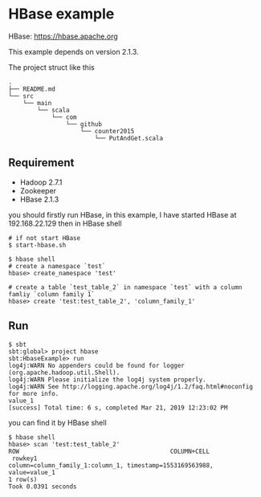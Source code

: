 # HBase example
HBase: https://hbase.apache.org

This example depends on version 2.1.3.

The project struct like this
```shell
.
├── README.md
└── src
    └── main
        └── scala
            └── com
                └── github
                    └── counter2015
                        └── PutAndGet.scala
```

## Requirement 
- Hadoop 2.7.1
- Zookeeper
- HBase 2.1.3
 
you should firstly run HBase, in this example, I have started HBase at 192.168.22.129
then in HBase shell 
```shell
# if not start HBase
$ start-hbase.sh

$ hbase shell
# create a namespace `test`
hbase> create_namespace 'test'

# create a table `test_table_2` in namespace `test` with a column famliy `column family 1`
hbase> create 'test:test_table_2', 'column_family_1'
```


## Run
```shell
$ sbt
sbt:global> project hbase
sbt:HbaseExample> run
log4j:WARN No appenders could be found for logger (org.apache.hadoop.util.Shell).
log4j:WARN Please initialize the log4j system properly.
log4j:WARN See http://logging.apache.org/log4j/1.2/faq.html#noconfig for more info.
value_1
[success] Total time: 6 s, completed Mar 21, 2019 12:23:02 PM
```

you can find it by HBase shell
```shell
$ hbase shell
hbase> scan 'test:test_table_2'
ROW                                          COLUMN+CELL                                                                                                                      
 rowkey1                                     column=column_family_1:column_1, timestamp=1553169563988, value=value_1                                                          
1 row(s)
Took 0.0391 seconds 
```